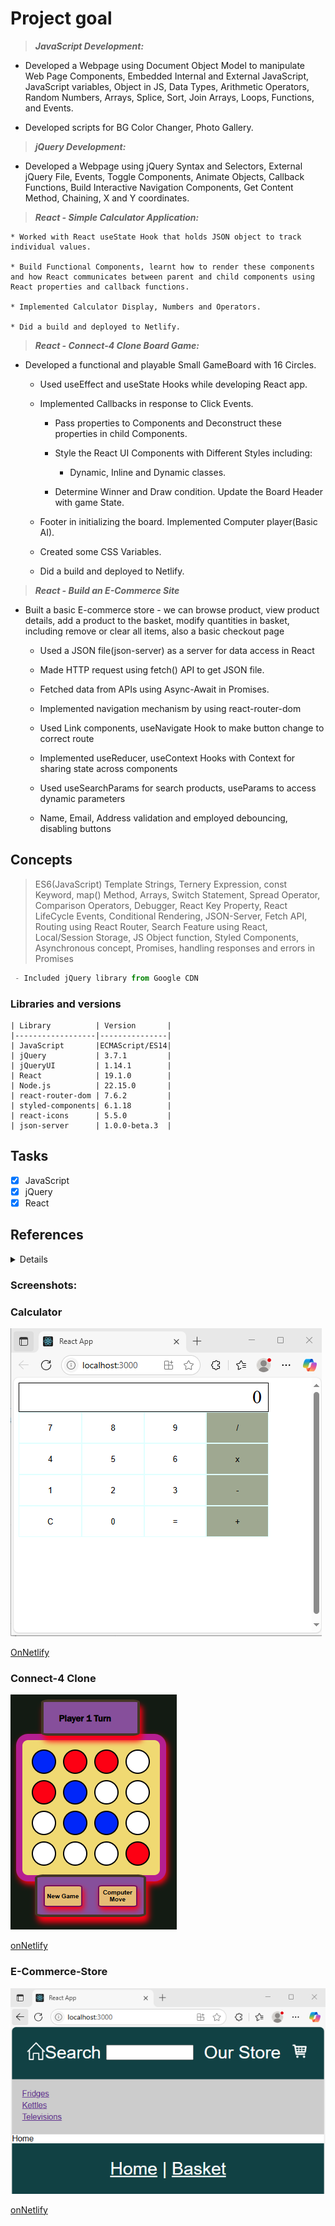 # Project goal

> ***_JavaScript_ Development:*** 

  * Developed a Webpage using Document Object Model to manipulate Web Page Components, Embedded Internal and External JavaScript, JavaScript variables, Object in JS, Data Types, Arithmetic Operators, Random Numbers, Arrays, Splice, Sort, Join Arrays, Loops, Functions, and Events.

  * Developed scripts for BG Color Changer, Photo Gallery.

> ***_jQuery_ Development:***

  * Developed a Webpage using jQuery Syntax and Selectors, External jQuery File, Events, Toggle Components, Animate Objects, Callback Functions, Build Interactive Navigation Components, Get Content Method, Chaining, X and Y coordinates.
  
> ***_React_ - Simple Calculator Application:***

    * Worked with React useState Hook that holds JSON object to track individual values.
    
    * Build Functional Components, learnt how to render these components and how React communicates between parent and child components using React properties and callback functions.
    
    * Implemented Calculator Display, Numbers and Operators.
    
    * Did a build and deployed to Netlify.
  
  
> ***_React_ - Connect-4 Clone Board Game:***

  * Developed a functional and playable Small GameBoard with 16 Circles.
  
      * Used useEffect and useState Hooks while developing React app.
    
      * Implemented Callbacks in response to Click Events. 
      
          * Pass properties to Components and Deconstruct these properties in child Components.
      
          * Style the React UI Components with Different Styles including:
              -  Dynamic, Inline and Dynamic classes.
      
          * Determine Winner and Draw condition. Update the Board Header with game State.
    
      * Footer in initializing the board. Implemented Computer player(Basic AI).
    
      * Created some CSS Variables.
  
      * Did a build and deployed to Netlify.


> ***_React_ - Build an E-Commerce Site***

  * Built a basic E-commerce store - we can browse product, view product details, add a product to the basket,
    modify quantities in basket, including remove or clear all items, also a basic checkout page
  
    * Used a JSON file(json-server) as a server for data access in React 
    
    * Made HTTP request using fetch() API to get JSON file.
    
    * Fetched data from APIs using Async-Await in Promises.
     
    * Implemented navigation mechanism by using react-router-dom
    
    * Used Link components, useNavigate Hook to make button change to correct route 
    
    * Implemented useReducer, useContext Hooks with Context for sharing state across components
    
    * Used useSearchParams for search products, useParams to access dynamic parameters 
    
    * Name, Email, Address validation and employed debouncing, disabling buttons
  

## Concepts  
<!-- #### Libraries -->

>  ES6(JavaScript) Template Strings, Ternery Expression, const Keyword, map() Method, Arrays, Switch Statement, Spread Operator, Comparison Operators, 
>  Debugger, React Key Property, React LifeCycle Events, Conditional Rendering, JSON-Server, Fetch API, Routing using React Router, Search Feature using React, Local/Session Storage, JS Object function, Styled Components, Asynchronous concept, Promises, handling responses and errors in Promises

```js
 - Included jQuery library from Google CDN  
 ```
 
### Libraries and versions

```
| Library          | Version       | 
|------------------|---------------|
| JavaScript       |ECMAScript/ES14|                
| jQuery           | 3.7.1         | 
| jQueryUI         | 1.14.1        |
| React            | 19.1.0        |
| Node.js          | 22.15.0       |
| react-router-dom | 7.6.2         |
| styled-components| 6.1.18        |
| react-icons      | 5.5.0         |
| json-server      | 1.0.0-beta.3  |
```

## Tasks

- [x] JavaScript
- [x] jQuery
- [x] React

## References
<details>

  [StackOverflowQ/A](https://stackoverflow.com  "QA")<br>
  [Medium](https://medium.com)<br>
  [Tutorialspoint](https://www.tutorialspoint.com)<br>
  [W3Schools](https://www.w3schools.com)
  
</details>

### Screenshots:

### Calculator

![Calculator](./images/calculator.png)

[OnNetlify](https://teal-bienenstitch-6e2de9.netlify.app/)


### Connect-4 Clone
![Connect-4 Clone](./images/connect4.png)

[onNetlify](https://iridescent-quokka-786002.netlify.app/)

### E-Commerce-Store
![E-Store](./images/e-store.png)

[onNetlify](https://cheerful-flan-a5f263.netlify.app/)



